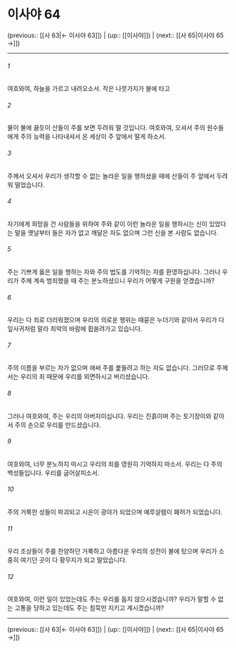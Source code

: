 # 이사야 64

(previous:: [[사 63|← 이사야 63]]) | (up:: [[이사야]]) | (next:: [[사 65|이사야 65 →]])

***




###### 1 

여호와여, 하늘을 가르고 내려오소서. 작은 나뭇가지가 불에 타고 



###### 2 

물이 불에 끓듯이 산들이 주를 보면 두려워 떨 것입니다. 여호와여, 오셔서 주의 원수들에게 주의 능력을 나타내셔서 온 세상이 주 앞에서 떨게 하소서. 



###### 3 

주께서 오셔서 우리가 생각할 수 없는 놀라운 일을 행하셨을 때에 산들이 주 앞에서 두려워 떨었습니다. 



###### 4 

자기에게 희망을 건 사람들을 위하여 주와 같이 이런 놀라운 일을 행하시는 신이 있었다는 말을 옛날부터 들은 자가 없고 깨달은 자도 없으며 그런 신을 본 사람도 없습니다. 



###### 5 

주는 기쁘게 옳은 일을 행하는 자와 주의 법도를 기억하는 자를 환영하십니다. 그러나 우리가 주께 계속 범죄했을 때 주는 분노하셨으니 우리가 어떻게 구원을 얻겠습니까? 



###### 6 

우리는 다 죄로 더러워졌으며 우리의 의로운 행위는 때묻은 누더기와 같아서 우리가 다 잎사귀처럼 말라 죄악의 바람에 휩쓸려가고 있습니다. 



###### 7 

주의 이름을 부르는 자가 없으며 애써 주를 붙들려고 하는 자도 없습니다. 그러므로 주께서는 우리의 죄 때문에 우리를 외면하시고 버리셨습니다. 



###### 8 

그러나 여호와여, 주는 우리의 아버지이십니다. 우리는 진흙이며 주는 토기장이와 같아서 주의 손으로 우리를 만드셨습니다. 



###### 9 

여호와여, 너무 분노하지 마시고 우리의 죄를 영원히 기억하지 마소서. 우리는 다 주의 백성들입니다. 우리를 굽어살피소서. 



###### 10 

주의 거룩한 성들이 파괴되고 시온이 광야가 되었으며 예루살렘이 폐허가 되었습니다. 



###### 11 

우리 조상들이 주를 찬양하던 거룩하고 아름다운 우리의 성전이 불에 탔으며 우리가 소중히 여기던 곳이 다 황무지가 되고 말았습니다. 



###### 12 

여호와여, 이런 일이 있었는데도 주는 우리를 돕지 않으시겠습니까? 우리가 말할 수 없는 고통을 당하고 있는데도 주는 침묵만 지키고 계시겠습니까?

***

(previous:: [[사 63|← 이사야 63]]) | (up:: [[이사야]]) | (next:: [[사 65|이사야 65 →]])
